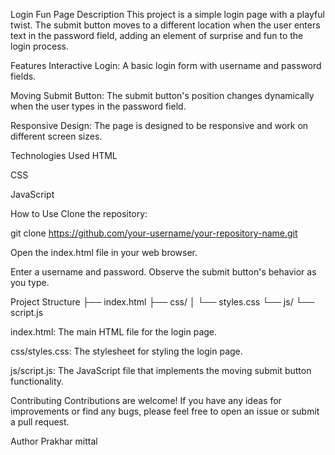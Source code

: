 Login Fun Page
Description
This project is a simple login page with a playful twist. The submit button moves to a different location when the user enters text in the password field, adding an element of surprise and fun to the login process.

Features
Interactive Login: A basic login form with username and password fields.

Moving Submit Button: The submit button's position changes dynamically when the user types in the password field.

Responsive Design: The page is designed to be responsive and work on different screen sizes.

Technologies Used
HTML

CSS

JavaScript

How to Use
Clone the repository:

git clone https://github.com/your-username/your-repository-name.git

Open the index.html file in your web browser.

Enter a username and password.  Observe the submit button's behavior as you type.

Project Structure
├── index.html
├── css/
│   └── styles.css
└── js/
    └── script.js

index.html: The main HTML file for the login page.

css/styles.css:  The stylesheet for styling the login page.

js/script.js:  The JavaScript file that implements the moving submit button functionality.

Contributing
Contributions are welcome! If you have any ideas for improvements or find any bugs, please feel free to open an issue or submit a pull request.

Author
Prakhar mittal
